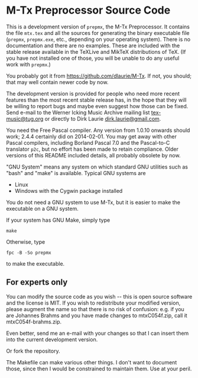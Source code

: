 M-Tx Preprocessor Source Code
=============================

This is a development version of `prepmx`, the M-Tx Preprocessor.
It contains the file `mtx.tex` and all the sources for generating the
binary executable file (`prepmx`, `prepmx.exe`, etc., depending on your 
operating system).  There is no documentation and there are no examples.
These are included with the stable release available in the TeXLive
and MikTeX distributions of TeX. (If you have not installed one of those, 
you will be unable to do any useful work with `prepmx`.)

You probably got it from <https://github.com/dlaurie/M-Tx>. If not,
you should; that may well contain newer code by now.

The development version is provided for people who need more recent features
than the most recent stable release has, in the hope that they will be
willing to report bugs and maybe even suggest how those can be fixed.
Send e-mail to the Werner Icking Music Archive mailing list
<tex-music@tug.org> or directly to Dirk Laurie <dirk.laurie@gmail.com>.

You need the Free Pascal compiler. Any version from 1.0.10 onwards 
should work; 2.4.4 certainly did on 2014-02-01. You may get away with 
other Pascal compilers, including Borland Pascal 7.0 and the Pascal-to-C 
translator `p2c`, but no effort has been made to retain compliance. Older
versions of this README included details, all probably obsolete by now.

"GNU System" means any system on which standard GNU utilities such as "bash"
and "make" is available.  Typical GNU systems are 

- Linux 
- Windows with the Cygwin package installed 

You do not need a GNU system to use M-Tx, but it is easier to make the 
executable on a GNU system.
 
If your system has GNU Make, simply type

    make

Otherwise, type 

    fpc -B -So prepmx

to make the executable. 

For experts only
----------------

You can modify the source code as you wish -- this is open source software
and the license is MIT.  If you wish to redistribute your modified version,
please augment the name so that there is no risk of confusion: e.g. if you 
are Johannes Brahms and you have made changes to mtxC054f.zip, call it 
mtxC054f-brahms.zip.

Even better, send me an e-mail with your changes so that I can insert them
into the current development version.

Or fork the repository.

The Makefile can make various other things. I don't want to document
those, since then I would be constrained to maintain them. Use at your
peril.
